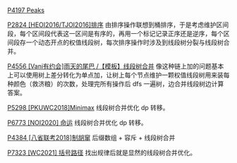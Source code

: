 [P4197 Peaks](https://www.luogu.com.cn/problem/P4197) 

[P2824 [HEOI2016/TJOI2016]排序](https://www.luogu.com.cn/problem/P2824) 由排序操作联想到桶排序，于是考虑维护区间段，每个区间段代表这一区间是有序的，再用一个标记记录正序还是逆序，每个区间段存一个动态开点的权值线段树，每次排序操作时涉及到线段树分裂与线段树合并。

[P4556 [Vani有约会]雨天的尾巴 /【模板】线段树合并](https://www.luogu.com.cn/problem/P4556) 像这种链上加的问题基本上可以使用树上差分转化为单点加，让树上每个节点维护一颗权值线段树用来装每种颜色（救济粮）的次数，处理完所有操作后 $\text{dfs}$ 一遍树，边合并线段树边计算答案。

[P5298 [PKUWC2018]Minimax](https://www.luogu.com.cn/problem/P5298) 线段树合并优化 $\text{dp}$ 转移。

[P6773 [NOI2020] 命运](https://www.luogu.com.cn/problem/P6773) 线段树合并优化 $\text{dp}$ 转移。

[P4384 [八省联考2018]制胡窜](https://www.luogu.com.cn/problem/P4384) 后缀数组 + 容斥 + 线段树合并

[P7323 [WC2021] 括号路径](https://www.luogu.com.cn/problem/P7323) 找出规律后就是显然的线段树合并优化。
